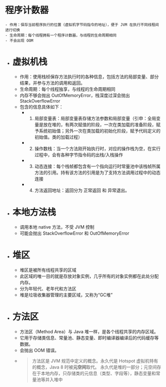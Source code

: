 # 程序计数器
	- 作用：保存当前程序执行的位置（虚拟机字节码指令的地址），便于 JVM 在执行不同线程间进行切换
	- 生命周期：每个线程拥有一个程序计数器，与线程的生命周期相同
	- 不会出现 OOM
- # 虚拟机栈
	- 作用：使用栈桢保存方法执行时的各种信息，包括方法的局部变量、部分结果，并参与方法的调用和返回。
	- 生命周期：每个线程独享，与线程的生命周期相同
	- 内存不够会抛出 OutOfMemoryError，栈深度过深会抛出 StackOverflowError
	- 包含的信息具体如下：
		- 1. 局部变量表：局部变量表存储方法参数和局部变量（引申：全局变量是放在堆的，有两次赋值的阶段，一次在类加载的准备阶段，赋予系统初始值；另外一次在类加载的初始化阶段，赋予代码定义的初始值。类的加载过程）
		- 2. 操作数栈：当一个方法刚开始执行时，对应的操作栈为空，在实行过程中，会有各种字节指令码的出栈/入栈操作
		- 3. 动态连接：每个栈帧都包含有一个指向运行时常量池中该栈帧所属方法的引用。持有该方法的引用是为了支持方法调用过程中的动态连接
		- 4. 方法返回地址：返回分为 正常返回 和 异常退出。
- # 本地方法栈
	- 调用本地 native 方法，不受 JVM 控制
	- 可能会抛出 StackOverflowError 和 OutOfMemoryError
- # 堆区
	- 堆区是被所有线程共享的区域
	- 此区域的唯一目的就是存放对象实例，几乎所有的对象实例都在此处分配内存。
	- 分为年轻代、老年代和方法区
	- 堆是垃圾收集器管理的主要区域，又称为“GC堆”
- # 方法区
	- 方法区（Method Area）与 Java 堆一样，是各个线程共享的内存区域。
	- 它用于存储类信息、常量池、静态变量、即时编译器编译后的代码缓存等数据。
	- 会抛出 OOM 错误。
	- > 方法区是 JVM 规范中定义的概念。永久代是 Hotspot 虚拟机特有的概念，Java 8 时被**元空间**取代。
	  永久代是堆的一部分；元空间存在于本地内存，只存储类的元信息（类型、字段等），静态变量和常量池等并入堆中